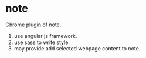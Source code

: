 # note
Chrome plugin of note.
1. use angular js framework.
2. use sass to write style.
3. may provide add selected webpage content to note.
